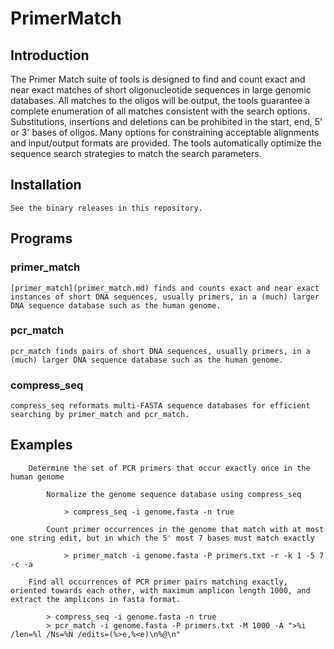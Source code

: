 # PrimerMatch

## Introduction

The Primer Match suite of tools is designed to find and count exact and near exact matches of short oligonucleotide sequences in large genomic databases. All matches to the oligos will be output, the tools guarantee a complete enumeration of all matches consistent with the search options. Substitutions, insertions and deletions can be prohibited in the start, end, 5' or 3' bases of oligos. Many options for constraining acceptable alignments and input/output formats are provided. The tools automatically optimize the sequence search strategies to match the search parameters.

## Installation

    See the binary releases in this repository. 
    
## Programs

### primer_match
    [primer_match](primer_match.md) finds and counts exact and near exact instances of short DNA sequences, usually primers, in a (much) larger DNA sequence database such as the human genome. 

### pcr_match
    pcr_match finds pairs of short DNA sequences, usually primers, in a (much) larger DNA sequence database such as the human genome. 

### compress_seq
    compress_seq reformats multi-FASTA sequence databases for efficient searching by primer_match and pcr_match. 

## Examples

        Determine the set of PCR primers that occur exactly once in the human genome

            Normalize the genome sequence database using compress_seq

                > compress_seq -i genome.fasta -n true 

            Count primer occurrences in the genome that match with at most one string edit, but in which the 5' most 7 bases must match exactly

                > primer_match -i genome.fasta -P primers.txt -r -k 1 -5 7 -c -a 

        Find all occurrences of PCR primer pairs matching exactly, oriented towards each other, with maximum amplicon length 1000, and extract the amplicons in fasta format.

            > compress_seq -i genome.fasta -n true
            > pcr_match -i genome.fasta -P primers.txt -M 1000 -A ">%i /len=%l /Ns=%N /edits=(%>e,%<e)\n%@\n"

